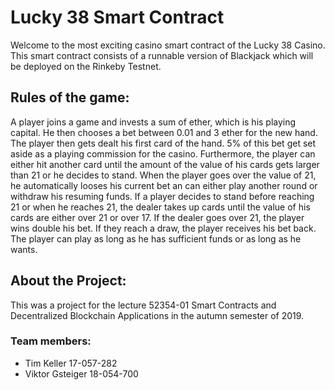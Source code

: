 # Lucky 38 Smart Contract

Welcome to the most exciting casino smart contract of the Lucky 38 Casino.
This smart contract consists of a runnable version of Blackjack which will be deployed on the Rinkeby Testnet.

## Rules of the game:

A player joins a game and invests a sum of ether, which is his playing capital.
He then chooses a bet between 0.01 and 3 ether for the new hand. The player then gets dealt his first card of the hand. 5% of this bet get set aside as a playing commission for the casino.
Furthermore, the player can either hit another card until the amount of the value of his cards gets larger than 21 or he decides to stand.
When the player goes over the value of 21, he automatically looses his current bet an can either play another round or withdraw his resuming funds.
If a player decides to stand before reaching 21 or when he reaches 21, the dealer takes up cards until the value of his cards are either over 21 or over 17.
If the dealer goes over 21, the player wins double his bet. If they reach a draw, the player receives his bet back.
The player can play as long as he has sufficient funds or as long as he wants.

## About the Project:
This was a project for the lecture 52354-01 Smart Contracts and Decentralized Blockchain Applications in the autumn semester of 2019.

### Team members:
  * Tim Keller 17-057-282
  * Viktor Gsteiger 18-054-700
